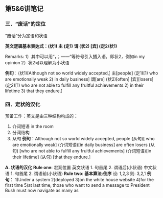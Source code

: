 ## 第5&amp;6讲笔记

### 三．“废话”的定位

“废话”分为定语和状语

**英文逻辑基本表达式：(状1) 主 (定1) 谓 (状2) [宾] (定2/状1)**    

Remarks:
1）其中可以用“，；——”等符号引入插入语，即状2，例如in my opinion  2）状2可以理解为小状语  

**例句**：(状1)[Although not so world widely accepted,] 主[people] (定1)[1) who are emotionally weak 2) in daily business] 谓[are] (状2)[often] [宾][losers] (定2)[1) who are not able to fulfill any fruitful achievements 2) in their lifetime 3) that they endure.]

### 四．定状的汉化

预备工作：英文是由三种结构构成的：                           

1.  介词短语 in the room
2.  分词结构
3.  从句
**例句**：Although not so world widely accepted, people (从句)[ who are emotionally weak] (介词短语)[in daily business] are often losers (从句) [who are not able to fulfill any fruitful achievements] (介词短语)[in their lifetime] (从句) [that they endure.]

**A.    状语的汉化**
**Rule one**: 宏观位置
英文状语 1. 句首尾 2. 谓语后(小状语)
中文状语 1. 句首尾 2. 谓语前(小状语)
**Rule two**: **基本算法:倒序**
    设: 1,2,3
    则: 3,2,1
   **例句**： 1)Under a system 2)deployed 3)on the white house website 4)for the first time 5)at last time, those who want to send a message to President Bush must now navigate as many as